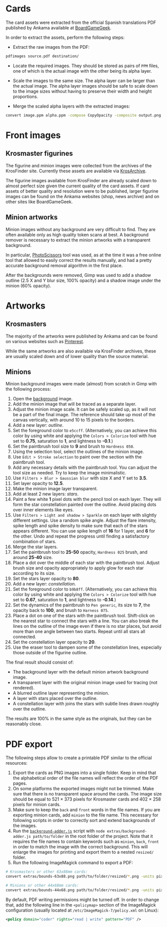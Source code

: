# Cards

The card assets were extracted from the official Spanish translations PDF
published by Ankama available at
[BoardGameGeek](https://boardgamegeek.com/boardgame/256940/krosmaster-blast/files).

In order to extract the assets, perform the following steps:

- Extract the raw images from the PDF:

```bash
pdfimages source.pdf destination/
```

- Locate the required images. They should be stored as pairs of `PPM`
  files, one of which is the actual image with the other being its alpha layer.

- Scale the images to the same size. The alpha layer can be larger than
  the actual image. The alpha layer images should be safe to scale down
  to the image sizes without having to preserve their width and height
  proportions.

- Merge the scaled alpha layers with the extracted images:

```bash
convert image.ppm alpha.ppm -compose CopyOpacity -composite output.png
```

# Front images

## Krosmaster figurines

The figurine and minion images were collected from the archives of
the KrosFinder site. Currently these assets are available via
[KrosArchive](https://krosarchive.es/EN/seasons).

The figurine images available from KrosFinder are already scaled down
to almost perfect size given the current quality of the card assets.
If card assets of better quality and resolution were to be published,
larger figurine images can be found on the Ankama websites (shop, news
archive) and on other sites like BoardGameGeek.

## Minion artworks

Minion images without any background are very difficult to find.
They are often available only as high quality token scans at best.
A background remover is necessary to extract the minion artworks with
a transparent background.

In particular, [PhotoScissors](https://photoscissors.com/) tool was used,
as at the time it was a free online tool that allowed to easily correct
the results manually, and had a pretty accurate background removal algorithm
in the first place.

After the backgrounds were removed, Gimp was used to add a shadow outline
(2.5 X and Y blur size, 100% opacity) and a shadow image under the minion
(60% opacity).

# Artworks

## Krosmasters

The majority of the artworks were published by Ankama and can be found on
various websites such as
[Pinterest](https://id.pinterest.com/esther13456/krosmaster/).

While the same artworks are also available via KrosFinder archives, these
are usually scaled down and of lower quality than the source material.

## Minions

Minion background images were made (almost) from scratch in Gimp with
the following process:

1. Open the [background](assets/img/background-minion.png) image.
1. Add the minion image that will be traced as a separate layer.
1. Adjust the minion image scale. It can be safely scaled up, as it will
   not be a part of the final image. The reference should take up most
   of the canvas vertically, with around 10 to 15 pixels to the borders.
1. Add a new layer: _outline_.
1. Set the foreground color to `e5ccff`. (Alternatively, you can achieve
   this color by using white and applying the `Colors > Colorize` tool
   with hue set to **0.75**, saturation to **1**, and lightness to
   **-0.1**.)
1. Set the paintbrush tool size to **9** and brush to `Hardness 050`.
1. Using the selection tool, select the outlines of the minion image.
1. Use `Edit > Stroke selection` to paint over the section with the
   paintbrush tool.
1. Add any necessary details with the paintbrush tool. You can adjust
   the tool size as needed. Try to keep the image minimalistic.
1. Use `Filters > Blur > Gaussian blur` with size X and Y set to **3.5**.
1. Set layer opacity to **12.5**.
1. Make the minion image layer transparent.
1. Add at least 2 new layers: _stars_.
1. Paint a few white **1** pixel dots with the pencil tool on each layer.
   They will form the star constellation painted over the outline.
   Avoid placing dots over inner elements like eyes.
1. Use `Filters > Light and shadow > Sparkle` on each layer with slightly
   different settings. Use a random spike angle. Adjust the flare intensity,
   spike length and spike density to make sure that each of the stars
   appears different. You can use spike length of **16** for 1 layer,
   and **6** for the other. Undo and repeat the progress until finding
   a satisfactory combination of stars.
1. Merge the star layers.
1. Set the paintbrush tool to **25-50** opacity, `Hardness 025` brush, and
   around **25-40** size.
1. Place a dot over the middle of each star with the paintbrush tool.
   Adjust brush size and opacity appropriately to apply glow for each star
   according to its size.
1. Set the stars layer opacity to **80**.
1. Add a new layer: _constellation_.
1. Set the foreground color to `b9b8ff`. (Alternatively, you can achieve
   this color by using white and applying the `Colors > Colorize` tool
   with hue set to **0.67**, saturation to **1**, and lightness to
   **-0.14**.)
1. Set the dynamics of the paintbrush to `Pen generic`, its size to **7**,
   the opacity back to **100**, and brush to `Harness 075`.
1. Place a dot on one of the stars with the paintbrush tool. Shift-click on
   the nearest star to connect the stars with a line. You can also break the
   lines on the outline of the image even if there is no star places, but
   avoid more than one angle between two starts. Repeat until all stars all
   connected.
1. Set the constellation layer opacity to **20**.
1. Use the eraser tool to dampen some of the constellation lines, especially
   those outside of the figurine outline.

The final result should consist of:

- The background layer with the default minion artwork background image.
- A transparent layer with the original minion image used for tracing
  (not rendered).
- A blurred outline layer representing the minion.
- A layer with stars placed over the outline.
- A constellation layer with joins the stars with subtle lines drawn roughly
  over the outline.

The results are 100% in the same style as the originals, but they can be
reasonably close.

# PDF export

The following steps allow to create a printable PDF similar to the official
resources:

1. Export the cards as PNG images into a single folder. Keep in mind that
   the alphabetical order of the file names will reflect the order of the PDF
   pages.
1. On some platforms the exported images might not be trimmed. Make sure
   that there is no transparent space around the cards. The image size should
   be equal to 521 × 373 pixels for Krosmaster cards and 402 × 258 pixels
   for minion cards.
1. Make sure to keep the `back` and `front` words in the file names.
   If you are exporting minion cards, add `minion` to the file name.
   This necessary for following scripts in order to correctly sort and extend
   backgrounds of the images.
1. Run the [`background-adder.js`](extras/background-adder.js) script with
   `node extras/background-adder.js path/to/folder` in the root folder of the
   project. Note that it requires the file names to contain keywords such as
   `minion`, `back`, `front` in order to match the image with the correct
   background. This will enlarge the images for printing and export them
   to a nested `resized/` folder.
1. Run the following ImageMagick command to export a PDF:

```bash
# Krosmasters or other 63x88mm cards:
convert extras/bounds-63x88.png path/to/folder/resized/*.png -units pixelsperinch -density 128 path/to/output.pdf

# Minions or other 44x68mm cards:
convert extras/bounds-44x68.png path/to/folder/resized/*.png -units pixelsperinch -density 128 path/to/output.pdf
```

By default, PDF writing permissions might be turned off. In order to change
that, add the following line in the `<policymap>` section of the ImageMagick
configuration (usually located at `/etc/ImageMagick-7/policy.xml` on Linux):

```xml
<policy domain="coder" rights="read | write" pattern="PDF" />
```
